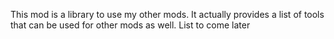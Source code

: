 This mod is a library to use my other mods.
It actually provides a list of tools that can be used for other mods as well. List to come later
